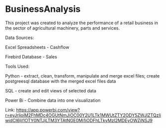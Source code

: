 # BusinessAnalysis
This project was created to analyze the performance of a retail business in the sector of agricultural machinery, parts and services.

Data Sources:

Excel Spreadsheets - Cashflow

Firebird Database - Sales

Tools Used:

Python - extract, clean, transform, manipulate and merge excel files; create postgreesql database with the merged excel files data

SQL - create and edit views of selected data

Power Bi - Combine data into one visualization

Link:
https://app.powerbi.com/view?r=eyJrIjoiM2FhMDc4OGUtNmJiOC00Y2U1LTk1MWUtZTY2ODY5ZWJlZTQzIiwidCI6IjI1OTY0NTJjLTM3YTAtNGE0Mi1iODFhLTkyMzI2MDEyOWZjNSJ9
